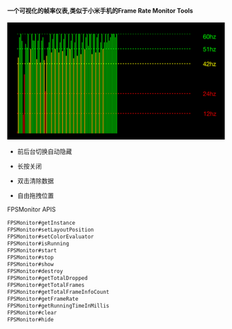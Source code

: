 #### 一个可视化的帧率仪表,类似于小米手机的Frame Rate Monitor Tools

![](screenshort/image-20211027183440310.png)

- 前后台切换自动隐藏

- 长按关闭

- 双击清除数据

- 自由拖拽位置
  
  

FPSMonitor APIS

```textile
FPSMonitor#getInstance
FPSMonitor#setLayoutPosition
FPSMonitor#setColorEvaluator
FPSMonitor#isRunning
FPSMonitor#start
FPSMonitor#stop
FPSMonitor#show
FPSMonitor#destroy
FPSMonitor#getTotalDropped
FPSMonitor#getTotalFrames
FPSMonitor#getTotalFrameInfoCount
FPSMonitor#getFrameRate
FPSMonitor#getRunningTimeInMillis
FPSMonitor#clear
FPSMonitor#hide
```